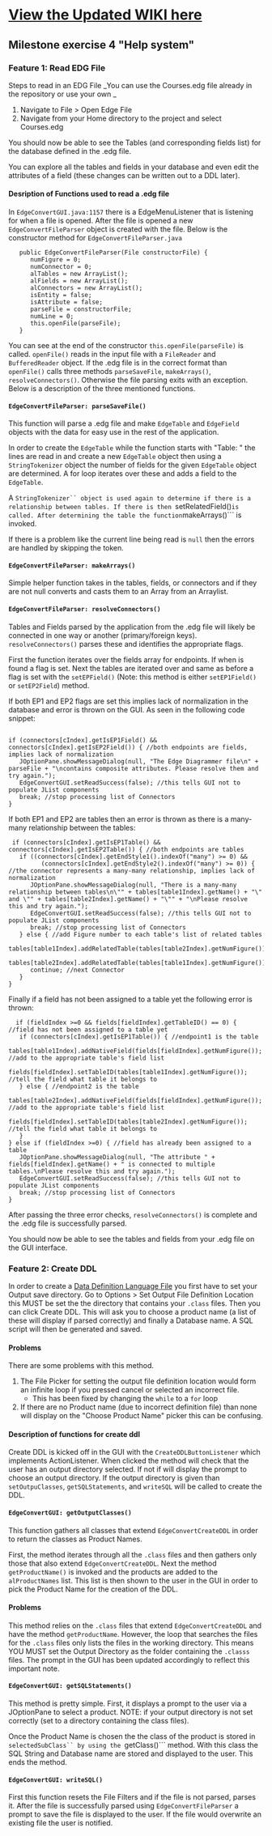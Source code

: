 # [View the Updated WIKI here](https://github.com/Lucas-Kohorst/rit-iste422-project/wiki)
## Milestone exercise 4 "Help system"
### Feature 1: Read EDG File

Steps to read in an EDG File
_You can use the Courses.edg file already in the repository or use your own _
1. Navigate to File > Open Edge File
2. Navigate from your Home directory to the project and select Courses.edg

You should now be able to see the Tables (and corresponding fields list) for the database defined in the .edg file. 

You can explore all the tables and fields in your database and even edit the attributes of a field (these changes can be written out to a DDL later). 

#### Desription of Functions used to read a .edg file

In ```EdgeConvertGUI.java:1157``` there is a EdgeMenuListener that is listening for when a file is opened. After the file is opened a new ```EdgeConvertFileParser``` object is created with the file. Below is the constructor method for ```EdgeConvertFileParser.java```

```
   public EdgeConvertFileParser(File constructorFile) {
      numFigure = 0;
      numConnector = 0;
      alTables = new ArrayList();
      alFields = new ArrayList();
      alConnectors = new ArrayList();
      isEntity = false;
      isAttribute = false;
      parseFile = constructorFile;
      numLine = 0;
      this.openFile(parseFile);
   }
```

You can see at the end of the constructor ```this.openFile(parseFile)``` is called. ```openFile()``` reads in the input file with a ```FileReader``` and ```BufferedReader``` object. If the .edg file is in the correct format than ```openFile()``` calls three methods ```parseSaveFile```, ```makeArrays()```, ```resolveConnectors()```. Otherwise the file parsing exits with an exception. Below is a description of the three mentioned functions. 

#### ```EdgeConvertFileParser: parseSaveFile()```
This function will parse a .edg file and make ```EdgeTable``` and ```EdgeField``` objects with the data for easy use in the rest of the application. 

In order to create the ```EdgeTable``` while the function starts with "Table: " the lines are read in and create a new ```EdgeTable``` object then using a ```StringTokenizer``` object the number of fields for the given ```EdgeTable``` object are determined. A for loop iterates over these and adds a field to the ```EdgeTable```. 

A ```StringTokenizer`` object is used again to determine if there is a relationship between tables. If there is then ```setRelatedField()``` is called. After determining the table the function ```makeArrays()``` is invoked. 

If there is a problem like the current line being read is ```null``` then the errors are handled by skipping the token. 

#### ```EdgeConvertFileParser: makeArrays()```
Simple helper function takes in the tables, fields, or connectors and if they are not null converts and casts them to an Array from an Arraylist. 

#### ```EdgeConvertFileParser: resolveConnectors()```
Tables and Fields parsed by the application from the .edg file will likely be connected in one way or another (primary/foreign keys). ```resolveConnectors()``` parses these and identifies the appropriate flags. 

First the function iterates over the fields array for endpoints. If when is found a flag is set. Next the tables are iterated over and same as before a flag is set with the ```setEPField()``` (Note: this method is either ```setEP1Field()``` or ```setEP2Field```) method. 

If both EP1 and EP2 flags are set this implies lack of normalization in the database and error is thrown on the GUI. As seen in the following code snippet:

```

if (connectors[cIndex].getIsEP1Field() && connectors[cIndex].getIsEP2Field()) { //both endpoints are fields, implies lack of normalization
   JOptionPane.showMessageDialog(null, "The Edge Diagrammer file\n" + parseFile + "\ncontains composite attributes. Please resolve them and try again.");
   EdgeConvertGUI.setReadSuccess(false); //this tells GUI not to populate JList components
   break; //stop processing list of Connectors
}
```

If both EP1 and EP2 are tables then an error is thrown as there is a many-many relationship between the tables:

```
 if (connectors[cIndex].getIsEP1Table() && connectors[cIndex].getIsEP2Table()) { //both endpoints are tables
   if ((connectors[cIndex].getEndStyle1().indexOf("many") >= 0) &&
         (connectors[cIndex].getEndStyle2().indexOf("many") >= 0)) { //the connector represents a many-many relationship, implies lack of normalization
      JOptionPane.showMessageDialog(null, "There is a many-many relationship between tables\n\"" + tables[table1Index].getName() + "\" and \"" + tables[table2Index].getName() + "\"" + "\nPlease resolve this and try again.");
      EdgeConvertGUI.setReadSuccess(false); //this tells GUI not to populate JList components
      break; //stop processing list of Connectors
   } else { //add Figure number to each table's list of related tables
      tables[table1Index].addRelatedTable(tables[table2Index].getNumFigure());
      tables[table2Index].addRelatedTable(tables[table1Index].getNumFigure());
      continue; //next Connector
   }
}
```
Finally if a field has not been assigned to a table yet the following error is thrown:

```
  if (fieldIndex >=0 && fields[fieldIndex].getTableID() == 0) { //field has not been assigned to a table yet
   if (connectors[cIndex].getIsEP1Table()) { //endpoint1 is the table
      tables[table1Index].addNativeField(fields[fieldIndex].getNumFigure()); //add to the appropriate table's field list
      fields[fieldIndex].setTableID(tables[table1Index].getNumFigure()); //tell the field what table it belongs to
   } else { //endpoint2 is the table
      tables[table2Index].addNativeField(fields[fieldIndex].getNumFigure()); //add to the appropriate table's field list
      fields[fieldIndex].setTableID(tables[table2Index].getNumFigure()); //tell the field what table it belongs to
   }
} else if (fieldIndex >=0) { //field has already been assigned to a table
   JOptionPane.showMessageDialog(null, "The attribute " + fields[fieldIndex].getName() + " is connected to multiple tables.\nPlease resolve this and try again.");
   EdgeConvertGUI.setReadSuccess(false); //this tells GUI not to populate JList components
   break; //stop processing list of Connectors
}
```

After passing the three error checks, ```resolveConnectors()``` is complete and the .edg file is successfully parsed. 

You should now be able to see the tables and fields from your .edg file on the GUI interface. 

### Feature 2: Create DDL

In order to create a [Data Definition Language File](https://en.wikipedia.org/wiki/Data_definition_language) you first have to set your Output save directory. Go to Options > Set Output File Definition Location this MUST be set the the directory that contains your ```.class``` files. Then you can click Create DDL. This will ask you to choose a product name (a list of these will display if parsed correctly) and finally a Database name. A SQL script will then be generated and saved. 

#### Problems 
There are some problems with this method. 
1. The File Picker for setting the output file definition location would form an infinite loop if you pressed cancel or selected an incorrect file. 
   - This has been fixed by changing the ```while``` to a ```for``` loop
2. If there are no Product name (due to incorrect definition file) than none will display on the "Choose Product Name" picker this can be confusing. 

#### Description of functions for create ddl
Create DDL is kicked off in the GUI with the ```CreateDDLButtonListener``` which implements ActionListener. When clicked the method will check that the user has an output directory selected. If not if will display the prompt to choose an output directory. If the output directory is given than ```setOutpuClasses```, ```getSQLStatements```, and ```writeSQL``` will be called to create the DDL. 

#### ```EdgeConvertGUI: getOutputClasses()```

This function gathers all classes that extend ```EdgeConvertCreateDDL``` in order to return the classes as Product Names. 

First, the method iterates through all the ```.class``` files and then gathers only those that also extend ```EdgeConvertCreateDDL```. Next the method ```getProductName()``` is invoked and the products are added to the ```alProductNames``` list. This list is then shown to the user in the GUI in order to pick the Product Name for the creation of the DDL. 

#### Problems 
This method relies on the ```.class``` files that extend ```EdgeConvertCreateDDL``` and have the method ```getProductName```. However, the loop that searches the files for the ```.class``` files only lists the files in the working directory. This means YOU MUST set the Output Directory as the folder containing the ```.classs``` files. The prompt in the GUI has been updated accordingly to reflect this important note. 

#### ```EdgeConvertGUI: getSQLStatements()```

This method is pretty simple. First, it displays a prompt to the user via a JOptionPane to select a product. NOTE: if your output directory is not set correctly (set to a directory containing the class files). 

Once the Product Name is chosen the the class of the product is stored in ```selectedSubClass`` by using the ```getClass()``` method. With this class the SQL String and Database name are stored and displayed to the user. This ends the method. 

#### ```EdgeConvertGUI: writeSQL()```

First this function resets the File Filters and if the file is not parsed, parses it. After the file is successfully parsed using ```EdgeConvertFileParser``` a prompt to save the file is displayed to the user. If the file would overwrite an existing file the user is notified. 





